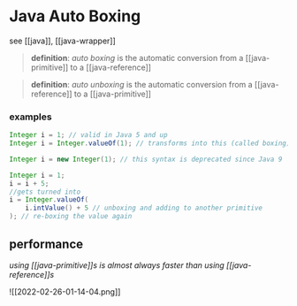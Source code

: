 # Java Auto Boxing

see [[java]], [[java-wrapper]]

> **definition**: _auto boxing_ is the automatic conversion from a [[java-primitive]] to a [[java-reference]]

> **definition**: _auto unboxing_ is the automatic conversion from a [[java-reference]] to a [[java-primitive]]

### examples

```java
Integer i = 1; // valid in Java 5 and up
Integer i = Integer.valueOf(1); // transforms into this (called boxing)

Integer i = new Integer(1); // this syntax is deprecated since Java 9
```

```java
Integer i = 1;
i = i + 5;
//gets turned into
i = Integer.valueOf(
	i.intValue() + 5 // unboxing and adding to another primitive
); // re-boxing the value again
```

## performance

_using [[java-primitive]]s is almost always faster than using [[java-reference]]s_

![[2022-02-26-01-14-04.png]]

